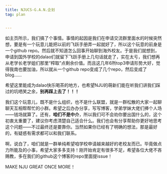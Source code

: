 ```yaml
---
title: NJUCS-G.A.N.企划
tag: plan


---
```



如主页所示，我们搞了个事情。事情的起因是我们在申请交流群里面水的时候突然想，要是有一个玩意儿能把以前的飞跃手册弄一起就好了，所以这个玩意的前身是一个github repo。然后就不知道怎么回事开始聊到海外校友。于是我们就想到，申请到国外学校的dalao们就留下飞跃手册上几句话就走了，实在太亏，我们想再从老学长老学姐们那里“榨取”点剩余价值。而且这几年6所top3申请形势大好，觉得我南也要加油，所以就从一个github repo变成了几个repo，然后变成了blog……

希望这里能成为dalao快乐喝茶的地方，也希望NJU的萌新们能在听我们讲我们踩过的坑哂笑之余，**别再踩上去了！！！**

我们这个玩意儿，既不是什么组织，也不是什么联盟，就是一群松散的大家一起聊聊天互相帮帮忙的小群。希望之后办办分享，写写博客，学弟学妹大佬们捧个人场——钱场就算了。还有，**咱们不是中介**，所以我们可不会劝你要出国什么的，这个初衷太重要了，建议你考虑清楚自己适合什么。我们也会有分享帮助你更好地思考这个问题——不过最终还是要靠你。当然如果你已经有了明确的想法，那是最好的，有疑惑有需求都可以和我们联系。

啊，说白了，咱们就是一群单纯希望咱学校申请越来越好的老校友而已。毕竟做点力所能及的小事，希望大家多多支持！刚开始肯定有很多不足，希望各位大佬不吝赐教，多在我们的github这个博客的repo里面提issue！

MAKE NJU GREAT ONCE MORE！